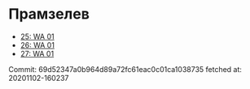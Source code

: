 # Прамзелев
- [25: WA 01](25.md)
- [26: WA 01](26.md)
- [27: WA 01](27.md)

Commit: 69d52347a0b964d89a72fc61eac0c01ca1038735
 fetched at: 20201102-160237
